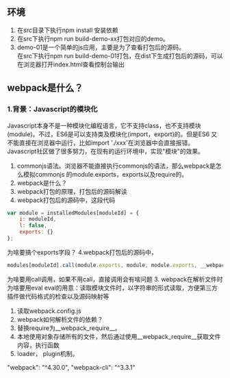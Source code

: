 ## 环境
1. 在src目录下执行npm install 安装依赖
2. 在src下执行npm run build-demo-xx打包对应的demo。
3. demo-01是一个简单的js应用，主要是为了查看打包后的源码。       
在src下执行npm run build-demo-01打包，在dist下生成打包后的源码，可以在浏览器打开index.html查看控制台输出

## webpack是什么？
### 1.背景：Javascript的模块化
Javascript本身不是一种模块化编程语言，它不支持class，也不支持模块(module)。不过，ES6是可以支持类及模块化(import，export)的。但是ES6
又不能直接在浏览器中运行，比如import './xxx'在浏览器中会直接报错。Javascript社区做了很多努力，在现有的运行环境中，实现"模块"的效果。


1. commonjs语法。浏览器不能直接执行commonjs的语法，那么webpack是怎么模拟commonjs
的module.exports，exports以及require的。
1. webpack是什么？
2. webpack打包的原理，打包后的源码解读
3. webpack打包后的源码中，这段代码
```js
var module = installedModules[moduleId] = {
    i: moduleId,
    l: false,
    exports: {}
};
```
为啥要搞个exports字段？
4.webpack打包后的源码中，
```js
modules[moduleId].call(module.exports, module, module.exports, __webpack_require__);
```
为啥要用call调用，如果不用call，直接调用会有啥问题
3. webpack在解析文件时为啥要用eval
    eval的用意：读取模块文件时，以字符串的形式读取，方便第三方插件做代码格式的检查以及源码映射等
1. 读取webpack.config.js
2. webpack如何解析文件的依赖？
3. 替换require为__webpack_require__。
4. 本地使用对象存储所有的文件，然后通过使用__webpack_require__获取文件内容，执行函数
5. loader， plugin机制。

"webpack": "^4.30.0",
"webpack-cli": "^3.3.1"
